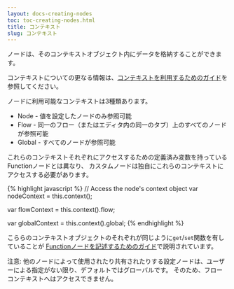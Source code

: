 ```yaml
---
layout: docs-creating-nodes
toc: toc-creating-nodes.html
title: コンテキスト
slug: コンテキスト
---
```


ノードは、そのコンテキストオブジェクト内にデータを格納することができます。

コンテキストについての更なる情報は、[コンテキストを利用するためのガイド](../user-guide/context)を参照してください。

ノードに利用可能なコンテキストは3種類あります。

- Node - 値を設定したノードのみ参照可能
- Flow - 同一のフロー（またはエディタ内の同一のタブ）上のすべてのノードが参照可能
- Global - すべてのノードが参照可能

これらのコンテキストそれぞれにアクセスするための定義済み変数を持っているFunctionノードとは異なり、
カスタムノードは独自にこれらのコンテキストに
アクセスする必要があります。

{% highlight javascript %}
// Access the node's context object
var nodeContext = this.context();

var flowContext = this.context().flow;

var globalContext = this.context().global;
{% endhighlight %}

こららのコンテキストオブジェクトのそれぞれが同じように`get`/`set`関数を有していることが
[Functionノードを記述するためのガイド](/docs/writing-functions#データの保存)で説明されています。

注意: 他のノードによって使用されたり共有されたりする設定ノードは、ユーザーによる指定がない限り、デフォルトではグローバルです。
そのため、フローコンテキストへはアクセスできません。
